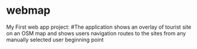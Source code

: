 # webmap
My First web app project: 
#The application shows an overlay of tourist site on an OSM map and shows users navigation routes to the sites from any manually selected user beginning point
